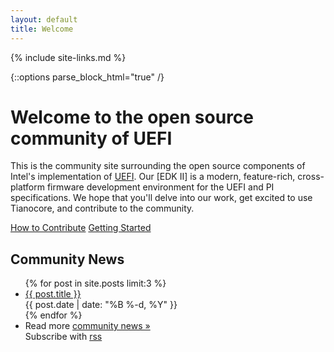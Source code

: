 ```yaml
---
layout: default
title: Welcome
---
```

{% include site-links.md %}

<!-- parse_block_html causes the markdown to be processed inside <div> -->
{::options parse_block_html="true" /}

<div class="main-page content">

# Welcome to the open source community of UEFI

This is the community site surrounding the open source components of
Intel's implementation of [UEFI]({{wiki}}/UEFI). Our [EDK II] is a
modern, feature-rich, cross-platform firmware development environment
for the UEFI and PI specifications. We hope that you'll delve into our
work, get excited to use Tianocore, and contribute to the community.

<div id="buttons">
  <a href="https://github.com/tianocore/tianocore.github.io/wiki/How_To_Contribute">How to Contribute</a>
  <a href="https://github.com/tianocore/tianocore.github.io/wiki/Getting_Started">Getting Started</a>
</div>

</div>

<div class="main-page news">

## Community News

<ul class="posts">
{% for post in site.posts limit:3 %}
  <li>
    <a href="{{baseurl}}{{ post.url }}">{{ post.title }}</a><br>
    {{ post.date | date: "%B %-d, %Y" }}
  </li>
{% endfor %}
  <li>
    Read more <a href="news/">community news »</a><br>
    Subscribe with <a href="news/feed.xml">rss</a>
  </li>
</ul>

</div>
